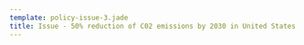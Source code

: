 ```yaml
---
template: policy-issue-3.jade
title: Issue - 50% reduction of C02 emissions by 2030 in United States
---
```

